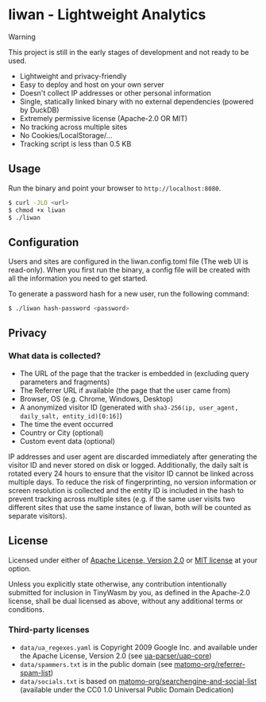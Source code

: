# liwan - Lightweight Analytics

> [!WARNING]  
> This project is still in the early stages of development and not ready to be used.

- Lightweight and privacy-friendly
- Easy to deploy and host on your own server
- Doesn't collect IP addresses or other personal information
- Single, statically linked binary with no external dependencies (powered by DuckDB)
- Extremely permissive license (Apache-2.0 OR MIT)
- No tracking across multiple sites
- No Cookies/LocalStorage/...
- Tracking script is less than 0.5 KB

## Usage

Run the binary and point your browser to `http://localhost:8080`.

```sh
$ curl -JLO <url>
$ chmod +x liwan
$ ./liwan
```

## Configuration

Users and sites are configured in the liwan.config.toml file (The web UI is read-only). When you first run the binary, a config file will be created with all the information you need to get started.

To generate a password hash for a new user, run the following command:

```sh
$ ./liwan hash-password <password>
```

## Privacy

### What data is collected?

- The URL of the page that the tracker is embedded in (excluding query parameters and fragments)
- The Referrer URL if available (the page that the user came from)
- Browser, OS (e.g. Chrome, Windows, Desktop)
- A anonymized visitor ID (generated with `sha3-256(ip, user_agent, daily_salt, entity_id)[0:16]`)
- The time the event occurred
- Country or City (optional)
- Custom event data (optional)

IP addresses and user agent are discarded immediately after generating the visitor ID and never stored on disk or logged. Additionally, the daily salt is rotated every 24 hours to ensure that the visitor ID cannot be linked across multiple days. To reduce the risk of fingerprinting, no version information or screen resolution is collected and the entity ID is included in the hash to prevent tracking across multiple sites (e.g. if the same user visits two different sites that use the same instance of liwan, both will be counted as separate visitors).

## License

Licensed under either of [Apache License, Version 2.0](./LICENSE-APACHE) or [MIT license](./LICENSE-MIT) at your option.

Unless you explicitly state otherwise, any contribution intentionally submitted for inclusion in TinyWasm by you, as defined in the Apache-2.0 license, shall be dual licensed as above, without any additional terms or conditions.

### Third-party licenses

- `data/ua_regexes.yaml` is Copyright 2009 Google Inc. and available under the Apache License, Version 2.0 (see [ua-parser/uap-core](https://github.com/ua-parser/uap-core/blob/master/regexes.yaml))
- `data/spammers.txt` is in the public domain (see [matomo-org/referrer-spam-list](https://github.com/matomo-org/referrer-spam-list))
- `data/socials.txt` is based on [matomo-org/searchengine-and-social-list](https://github.com/matomo-org/searchengine-and-social-list) (available under the CC0 1.0 Universal Public Domain Dedication)
